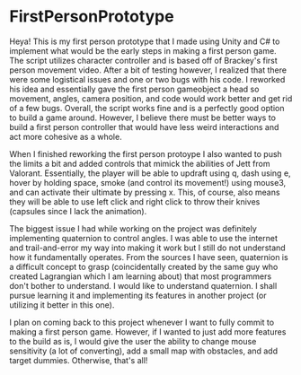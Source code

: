 # FirstPersonPrototype

Heya! This is my first person prototype that I made using Unity and C# to implement what would be the early steps in making a first person game. The script utilizes character controller and is based off of Brackey's first person movement video. After a bit of testing however, I realized that there were some logistical issues and one or two bugs with his code. I reworked his idea and essentially gave the first person gameobject a head so movement, angles, camera position, and code would work better and get rid of a few bugs. Overall, the script works fine and is a perfectly good option to build a game around. However, I believe there must be better ways to build a first person controller that would have less weird interactions and act more cohesive as a whole.

When I finished reworking the first person protoype I also wanted to push the limits a bit and added controls that mimick the abilities of Jett from Valorant. Essentially, the player will be able to updraft using q, dash using e, hover by holding space, smoke (and control its movement!) using mouse3, and can activate their ultimate by pressing x. This, of course, also means they will be able to use left click and right click to throw their knives (capsules since I lack the animation).

The biggest issue I had while working on the project was definitely implementing quaternion to control angles. I was able to use the internet and trail-and-error my way into making it work but I still do not understand how it fundamentally operates. From the sources I have seen, quaternion is a difficult concept to grasp (coincidentally created by the same guy who created Lagrangian which I am learning about) that most programmers don't bother to understand. I would like to understand quaternion. I shall pursue learning it and implementing its features in another project (or utilizing it better in this one).

I plan on coming back to this project whenever I want to fully commit to making a first person game. However, if I wanted to just add more features to the build as is, I would give the user the ability to change mouse sensitivity (a lot of converting), add a small map with obstacles, and add target dummies. Otherwise, that's all!
